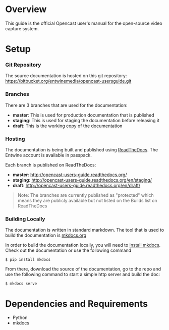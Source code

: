 # Overview

This guide is the official Opencast user's manual for the open-source video capture system.

# Setup

### Git Repository
The source documentation is hosted on this git repository: https://bitbucket.org/entwinemedia/opencast-usersguide.git

### Branches
There are 3 branches that are used for the documentation:

* **master**: This is used for production documentation that is published
* **staging**: This is used for staging the documentation before releasing it
* **draft**: This is the working copy of the documentation

### Hosting

The documentation is being built and published using [ReadTheDocs](http://readthedocs.org/). The Entwine account is available in passpack.

Each branch is published on ReadTheDocs:

* **master**: http://opencast-users-guide.readthedocs.org/
* **staging**: http://opencast-users-guide.readthedocs.org/en/staging/
* **draft**: http://opencast-users-guide.readthedocs.org/en/draft/

> Note: The branches are currently published as "protected" which means they are publicly available but not listed on the Builds list on ReadTheDocs

### Building Locally
The documentation is written in standard markdown. The tool that is used to build the documentation is [mkdocs.org](http://www.mkdocs.org/)

In order to build the documentation locally, you will need to [install mkdocs](http://www.mkdocs.org/#installation). Check out the documentation or use the following command

```
$ pip install mkdocs
```

From there, download the source of the documentation, go to the repo and use the following command to start a simple http server and build the doc:

```
$ mkdocs serve
```

# Dependencies and Requirements

* Python
* mkdocs
